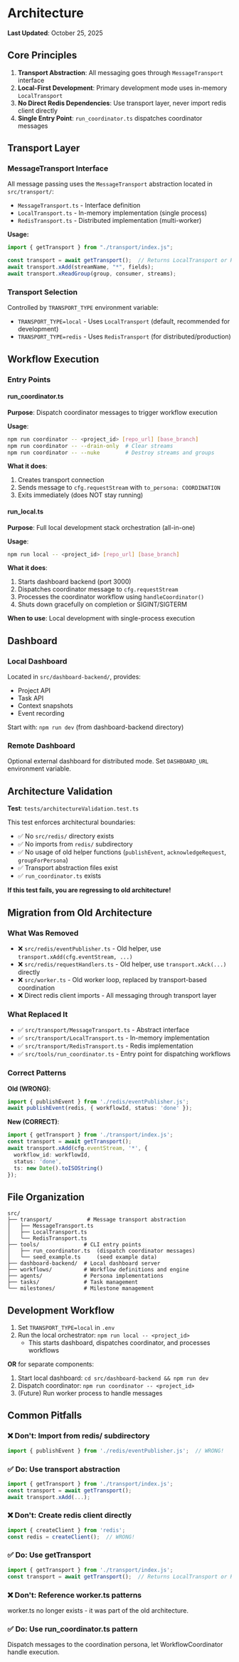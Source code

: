 # Architecture

**Last Updated**: October 25, 2025

## Core Principles

1. **Transport Abstraction**: All messaging goes through `MessageTransport` interface
2. **Local-First Development**: Primary development mode uses in-memory `LocalTransport`
3. **No Direct Redis Dependencies**: Use transport layer, never import redis client directly
4. **Single Entry Point**: `run_coordinator.ts` dispatches coordinator messages

## Transport Layer

### MessageTransport Interface

All message passing uses the `MessageTransport` abstraction located in `src/transport/`:

- `MessageTransport.ts` - Interface definition
- `LocalTransport.ts` - In-memory implementation (single process)
- `RedisTransport.ts` - Distributed implementation (multi-worker)

**Usage:**
```typescript
import { getTransport } from "./transport/index.js";

const transport = await getTransport();  // Returns LocalTransport or RedisTransport based on TRANSPORT_TYPE
await transport.xAdd(streamName, "*", fields);
await transport.xReadGroup(group, consumer, streams);
```

### Transport Selection

Controlled by `TRANSPORT_TYPE` environment variable:

- `TRANSPORT_TYPE=local` - Uses `LocalTransport` (default, recommended for development)
- `TRANSPORT_TYPE=redis` - Uses `RedisTransport` (for distributed/production)

## Workflow Execution

### Entry Points

#### run_coordinator.ts

**Purpose**: Dispatch coordinator messages to trigger workflow execution

**Usage**:
```bash
npm run coordinator -- <project_id> [repo_url] [base_branch]
npm run coordinator -- --drain-only  # Clear streams
npm run coordinator -- --nuke        # Destroy streams and groups
```

**What it does**:
1. Creates transport connection
2. Sends message to `cfg.requestStream` with `to_persona: COORDINATION`
3. Exits immediately (does NOT stay running)

#### run_local.ts

**Purpose**: Full local development stack orchestration (all-in-one)

**Usage**:
```bash
npm run local -- <project_id> [repo_url] [base_branch]
```

**What it does**:
1. Starts dashboard backend (port 3000)
2. Dispatches coordinator message to `cfg.requestStream`
3. Processes the coordinator workflow using `handleCoordinator()`
4. Shuts down gracefully on completion or SIGINT/SIGTERM

**When to use**: Local development with single-process execution

## Dashboard

### Local Dashboard

Located in `src/dashboard-backend/`, provides:
- Project API
- Task API
- Context snapshots
- Event recording

Start with: `npm run dev` (from dashboard-backend directory)

### Remote Dashboard

Optional external dashboard for distributed mode. Set `DASHBOARD_URL` environment variable.

## Architecture Validation

**Test**: `tests/architectureValidation.test.ts`

This test enforces architectural boundaries:
- ✅ No `src/redis/` directory exists
- ✅ No imports from `redis/` subdirectory
- ✅ No usage of old helper functions (`publishEvent`, `acknowledgeRequest`, `groupForPersona`)
- ✅ Transport abstraction files exist
- ✅ `run_coordinator.ts` exists

**If this test fails, you are regressing to old architecture!**

## Migration from Old Architecture

### What Was Removed

- ❌ `src/redis/eventPublisher.ts` - Old helper, use `transport.xAdd(cfg.eventStream, ...)`
- ❌ `src/redis/requestHandlers.ts` - Old helper, use `transport.xAck(...)` directly
- ❌ `src/worker.ts` - Old worker loop, replaced by transport-based coordination
- ❌ Direct redis client imports - All messaging through transport layer

### What Replaced It

- ✅ `src/transport/MessageTransport.ts` - Abstract interface
- ✅ `src/transport/LocalTransport.ts` - In-memory implementation
- ✅ `src/transport/RedisTransport.ts` - Redis implementation  
- ✅ `src/tools/run_coordinator.ts` - Entry point for dispatching workflows

### Correct Patterns

**Old (WRONG)**:
```typescript
import { publishEvent } from './redis/eventPublisher.js';
await publishEvent(redis, { workflowId, status: 'done' });
```

**New (CORRECT)**:
```typescript
import { getTransport } from './transport/index.js';
const transport = await getTransport();
await transport.xAdd(cfg.eventStream, '*', {
  workflow_id: workflowId,
  status: 'done',
  ts: new Date().toISOString()
});
```

## File Organization

```
src/
├── transport/           # Message transport abstraction
│   ├── MessageTransport.ts
│   ├── LocalTransport.ts
│   └── RedisTransport.ts
├── tools/              # CLI entry points
│   ├── run_coordinator.ts  (dispatch coordinator messages)
│   └── seed_example.ts     (seed example data)
├── dashboard-backend/  # Local dashboard server
├── workflows/          # Workflow definitions and engine
├── agents/             # Persona implementations
├── tasks/              # Task management
└── milestones/         # Milestone management
```

## Development Workflow

1. Set `TRANSPORT_TYPE=local` in `.env`
2. Run the local orchestrator: `npm run local -- <project_id>`
   - This starts dashboard, dispatches coordinator, and processes workflows
   
**OR** for separate components:

1. Start local dashboard: `cd src/dashboard-backend && npm run dev`
2. Dispatch coordinator: `npm run coordinator -- <project_id>`
3. (Future) Run worker process to handle messages

## Common Pitfalls

### ❌ Don't: Import from redis/ subdirectory
```typescript
import { publishEvent } from './redis/eventPublisher.js';  // WRONG!
```

### ✅ Do: Use transport abstraction
```typescript
import { getTransport } from './transport/index.js';
const transport = await getTransport();
await transport.xAdd(...);
```

### ❌ Don't: Create redis client directly
```typescript
import { createClient } from 'redis';
const redis = createClient();  // WRONG!
```

### ✅ Do: Use getTransport
```typescript
import { getTransport } from './transport/index.js';
const transport = await getTransport();  // Returns LocalTransport or RedisTransport
```

### ❌ Don't: Reference worker.ts patterns
worker.ts no longer exists - it was part of the old architecture.

### ✅ Do: Use run_coordinator.ts pattern
Dispatch messages to the coordination persona, let WorkflowCoordinator handle execution.
